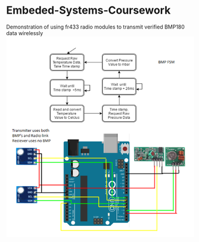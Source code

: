 # Embeded-Systems-Coursework
Demonstration of using fr433 radio modules to transmit verified BMP180 data wirelessly 
![alt tag](https://github.com/Ricky-Millar/Embeded-Systems-Coursework/blob/master/bmptrans.png)
